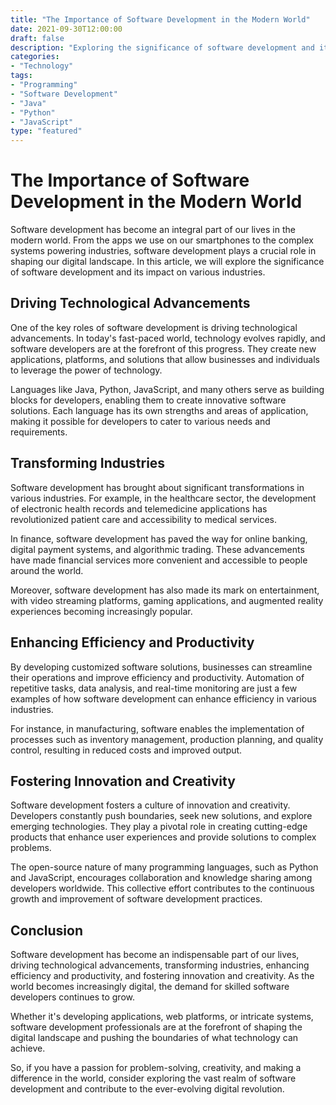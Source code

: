 ```yaml
---
title: "The Importance of Software Development in the Modern World"
date: 2021-09-30T12:00:00
draft: false
description: "Exploring the significance of software development and its impact on various industries."
categories:
- "Technology"
tags:
- "Programming"
- "Software Development"
- "Java"
- "Python"
- "JavaScript"
type: "featured"
---
```


# The Importance of Software Development in the Modern World

Software development has become an integral part of our lives in the modern world. From the apps we use on our smartphones to the complex systems powering industries, software development plays a crucial role in shaping our digital landscape. In this article, we will explore the significance of software development and its impact on various industries.

## Driving Technological Advancements

One of the key roles of software development is driving technological advancements. In today's fast-paced world, technology evolves rapidly, and software developers are at the forefront of this progress. They create new applications, platforms, and solutions that allow businesses and individuals to leverage the power of technology.

Languages like Java, Python, JavaScript, and many others serve as building blocks for developers, enabling them to create innovative software solutions. Each language has its own strengths and areas of application, making it possible for developers to cater to various needs and requirements.

## Transforming Industries

Software development has brought about significant transformations in various industries. For example, in the healthcare sector, the development of electronic health records and telemedicine applications has revolutionized patient care and accessibility to medical services.

In finance, software development has paved the way for online banking, digital payment systems, and algorithmic trading. These advancements have made financial services more convenient and accessible to people around the world.

Moreover, software development has also made its mark on entertainment, with video streaming platforms, gaming applications, and augmented reality experiences becoming increasingly popular.

## Enhancing Efficiency and Productivity

By developing customized software solutions, businesses can streamline their operations and improve efficiency and productivity. Automation of repetitive tasks, data analysis, and real-time monitoring are just a few examples of how software development can enhance efficiency in various industries.

For instance, in manufacturing, software enables the implementation of processes such as inventory management, production planning, and quality control, resulting in reduced costs and improved output.

## Fostering Innovation and Creativity

Software development fosters a culture of innovation and creativity. Developers constantly push boundaries, seek new solutions, and explore emerging technologies. They play a pivotal role in creating cutting-edge products that enhance user experiences and provide solutions to complex problems.

The open-source nature of many programming languages, such as Python and JavaScript, encourages collaboration and knowledge sharing among developers worldwide. This collective effort contributes to the continuous growth and improvement of software development practices.

## Conclusion

Software development has become an indispensable part of our lives, driving technological advancements, transforming industries, enhancing efficiency and productivity, and fostering innovation and creativity. As the world becomes increasingly digital, the demand for skilled software developers continues to grow.

Whether it's developing applications, web platforms, or intricate systems, software development professionals are at the forefront of shaping the digital landscape and pushing the boundaries of what technology can achieve.

So, if you have a passion for problem-solving, creativity, and making a difference in the world, consider exploring the vast realm of software development and contribute to the ever-evolving digital revolution.
